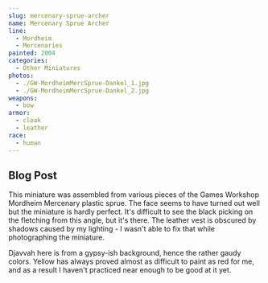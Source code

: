 ```yaml
---
slug: mercenary-sprue-archer
name: Mercenary Sprue Archer
line:
  - Mordheim
  - Mercenaries
painted: 2004
categories:
  - Other Miniatures
photos:
  - ./GW-MordheimMercSprue-Dankel_1.jpg
  - ./GW-MordheimMercSprue-Dankel_2.jpg
weapons:
  - bow
armor:
  - cloak
  - leather
race:
  - human
---
```


## Blog Post

This miniature was assembled from various pieces of the Games Workshop Mordheim Mercenary plastic sprue. The face seems to have turned out well but the miniature is hardly perfect. It's difficult to see the black picking on the fletching from this angle, but it's there. The leather vest is obscured by shadows caused by my lighting - I wasn't able to fix that while photographing the miniature.

Djavvah here is from a gypsy-ish background, hence the rather gaudy colors. Yellow has always proved almost as difficult to paint as red for me, and as a result I haven't practiced near enough to be good at it yet.
